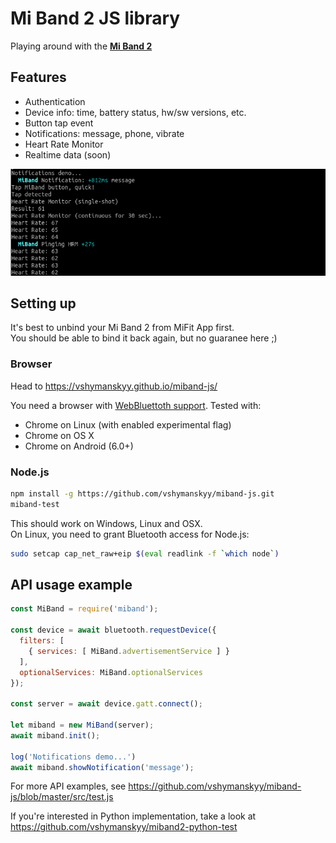 # Mi Band 2 JS library

Playing around with the [**Mi Band 2**](http://www.mi.com/en/miband2/)

## Features
- Authentication
- Device info: time, battery status, hw/sw versions, etc.
- Button tap event
- Notifications: message, phone, vibrate
- Heart Rate Monitor
- Realtime data (soon)

![demo](/public/demo.png)

## Setting up

It's best to unbind your Mi Band 2 from MiFit App first.  
You should be able to bind it back again, but no guaranee here ;)

### Browser

Head to https://vshymanskyy.github.io/miband-js/

You need a browser with [WebBluettoth support](https://github.com/WebBluetoothCG/web-bluetooth/blob/master/implementation-status.md). Tested with:
- Chrome on Linux (with enabled experimental flag)
- Chrome on OS X
- Chrome on Android (6.0+)

### Node.js

```sh
npm install -g https://github.com/vshymanskyy/miband-js.git
miband-test
```

This should work on Windows, Linux and OSX.  
On Linux, you need to grant Bluetooth access for Node.js:
```sh
sudo setcap cap_net_raw+eip $(eval readlink -f `which node`)
```

## API usage example

```js
const MiBand = require('miband');

const device = await bluetooth.requestDevice({
  filters: [
    { services: [ MiBand.advertisementService ] }
  ],
  optionalServices: MiBand.optionalServices
});

const server = await device.gatt.connect();

let miband = new MiBand(server);
await miband.init();

log('Notifications demo...')
await miband.showNotification('message');
```

For more API examples, see https://github.com/vshymanskyy/miband-js/blob/master/src/test.js

If you're interested in Python implementation, take a look at https://github.com/vshymanskyy/miband2-python-test
